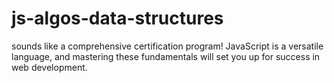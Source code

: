 # js-algos-data-structures
sounds like a comprehensive certification program! JavaScript is a versatile language, and mastering these fundamentals will set you up for success in web development.
